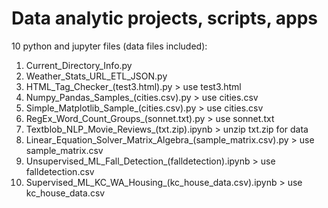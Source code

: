 # Data analytic projects, scripts, apps

10 python and jupyter files (data files included):
1. Current_Directory_Info.py
2. Weather_Stats_URL_ETL_JSON.py
3. HTML_Tag_Checker_(test3.html).py > use test3.html
4. Numpy_Pandas_Samples_(cities.csv).py > use cities.csv
5. Simple_Matplotlib_Sample_(cities.csv).py > use cities.csv
6. RegEx_Word_Count_Groups_(sonnet.txt).py > use sonnet.txt
7. Textblob_NLP_Movie_Reviews_(txt.zip).ipynb > unzip txt.zip for data
8. Linear_Equation_Solver_Matrix_Algebra_(sample_matrix.csv).py > use sample_matrix.csv
9. Unsupervised_ML_Fall_Detection_(falldetection).ipynb > use falldetection.csv
10. Supervised_ML_KC_WA_Housing_(kc_house_data.csv).ipynb > use kc_house_data.csv
